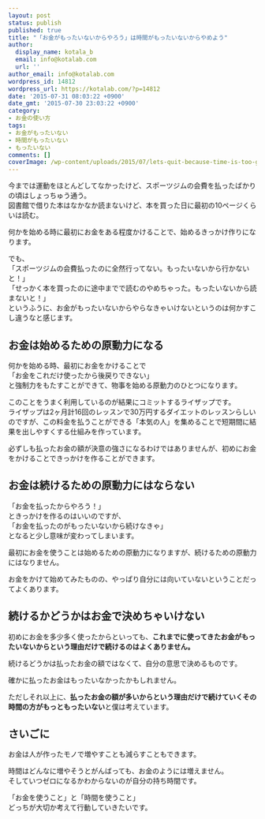 ```yaml
---
layout: post
status: publish
published: true
title: "「お金がもったいないからやろう」は時間がもったいないからやめよう"
author:
  display_name: kotala_b
  email: info@kotalab.com
  url: ''
author_email: info@kotalab.com
wordpress_id: 14812
wordpress_url: https://kotalab.com/?p=14812
date: '2015-07-31 08:03:22 +0900'
date_gmt: '2015-07-30 23:03:22 +0900'
category:
- お金の使い方
tags:
- お金がもったいない
- 時間がもったいない
- もったいない
comments: []
coverImage: /wp-content/uploads/2015/07/lets-quit-because-time-is-too-good_20150731.jpg
---
```

<p>今までは運動をほとんどしてなかったけど、スポーツジムの会費を払ったばかりの頃はしょっちゅう通う。<br />
図書館で借りた本はなかなか読まないけど、本を買った日に最初の10ページくらいは読む。</p>
<p>何かを始める時に最初にお金をある程度かけることで、始めるきっかけ作りになります。</p>
<p>でも、<br />
「スポーツジムの会費払ったのに全然行ってない。もったいないから行かないと！」<br />
「せっかく本を買ったのに途中までで読むのやめちゃった。もったいないから読まないと！」<br />
というふうに、お金がもったいないからやらなきゃいけないというのは何かすこし違うなと感じます。</p>
<!--more-->
<h2>お金は始めるための原動力になる</h2>
<p>何かを始める時、最初にお金をかけることで<br />
「お金をこれだけ使ったから後戻りできない」<br />
と強制力をもたすことができて、物事を始める原動力のひとつになります。</p>
<p>このことをうまく利用しているのが結果にコミットするライザップです。<br />
ライザップは2ヶ月計16回のレッスンで30万円するダイエットのレッスンらしいのですが、この料金を払うことができる「本気の人」を集めることで短期間に結果を出しやすくする仕組みを作っています。</p>
<p>必ずしも払ったお金の額が決意の強さになるわけではありませんが、初めにお金をかけることできっかけを作ることができます。</p>
<h2>お金は続けるための原動力にはならない</h2>
<p>「お金を払ったからやろう！」<br />
ときっかけを作るのはいいのですが、<br />
「お金を払ったのがもったいないから続けなきゃ」<br />
となると少し意味が変わってしまいます。</p>
<p>最初にお金を使うことは始めるための原動力になりますが、続けるための原動力にはなりません。</p>
<p>お金をかけて始めてみたものの、やっぱり自分には向いていないということだってよくあります。</p>
<h2>続けるかどうかはお金で決めちゃいけない</h2>
<p>初めにお金を多少多く使ったからといっても、<strong>これまでに使ってきたお金がもったいないからという理由だけで続けるのはよくありません。</strong></p>
<p>続けるどうかは払ったお金の額ではなくて、自分の意思で決めるものです。</p>
<p>確かに払ったお金はもったいなかったかもしれません。</p>
<p>ただしそれ以上に、<strong>払ったお金の額が多いからという理由だけで続けていくその時間の方がもっともったいない</strong>と僕は考えています。</p>
<h2>さいごに</h2>
<p>お金は人が作ったモノで増やすことも減らすこともできます。</p>
<p>時間はどんなに増やそうとがんばっても、お金のようには増えません。<br />
そしていつゼロになるかわからないのが自分の持ち時間です。</p>
<p>「お金を使うこと」と「時間を使うこと」<br />
どっちが大切か考えて行動していきたいです。</p>
